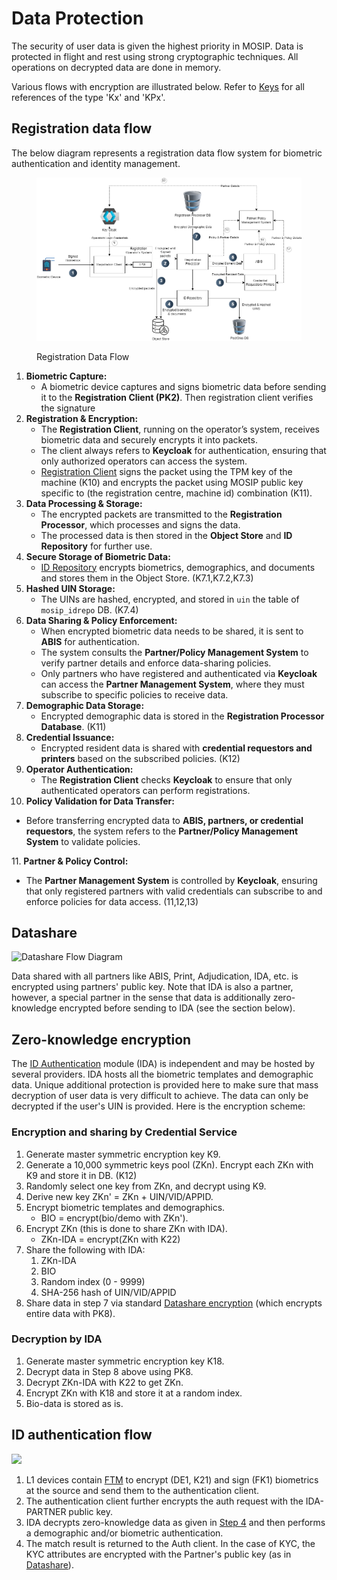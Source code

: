 # Data Protection

The security of user data is given the highest priority in MOSIP. Data is protected in flight and rest using strong cryptographic techniques. All operations on decrypted data are done in memory.

Various flows with encryption are illustrated below. Refer to [Keys](../../../id-lifecycle-management/supporting-services/keymanager/keys.md) for all references of the type 'Kx' and 'KPx'.

## Registration data flow

The below diagram represents a registration data flow system for biometric authentication and identity management.

<figure><img src="../../../.gitbook/assets/Registration-Data-Flow.png" alt=""><figcaption><p>Registration Data Flow</p></figcaption></figure>

1. **Biometric Capture:**
   * A biometric device captures and signs biometric data before sending it to the **Registration Client (PK2)**. Then registration client verifies the signature
2. **Registration & Encryption:**
   * The **Registration Client**, running on the operator’s system, receives biometric data and securely encrypts it into packets.
   * The client always refers to **Keycloak** for authentication, ensuring that only authorized operators can access the system.
   * [Registration Client](https://docs.mosip.io/1.2.0/modules/registration-client) signs the packet using the TPM key of the machine (K10) and encrypts the packet using MOSIP public key specific to (the registration centre, machine id) combination (K11).
3. **Data Processing & Storage:**
   * The encrypted packets are transmitted to the **Registration Processor**, which processes and signs the data.
   * The processed data is then stored in the **Object Store** and **ID Repository** for further use.
4. **Secure Storage of Biometric Data:**
   * [ID Repository](https://docs.mosip.io/1.2.0/modules/id-repository) encrypts biometrics, demographics, and documents and stores them in the Object Store. (K7.1,K7.2,K7.3)
5. **Hashed UIN Storage:**
   * The UINs are hashed, encrypted, and stored in `uin` the table of `mosip_idrepo` DB. (K7.4)
6. **Data Sharing & Policy Enforcement:**
   * When encrypted biometric data needs to be shared, it is sent to **ABIS** for authentication.
   * The system consults the **Partner/Policy Management System** to verify partner details and enforce data-sharing policies.
   * Only partners who have registered and authenticated via **Keycloak** can access the **Partner Management System**, where they must subscribe to specific policies to receive data.
7. **Demographic Data Storage:**
   * Encrypted demographic data is stored in the **Registration Processor Database**. (K11)
8. **Credential Issuance:**
   * Encrypted resident data is shared with **credential requestors and printers** based on the subscribed policies. (K12)
9. **Operator Authentication:**
   * The **Registration Client** checks **Keycloak** to ensure that only authenticated operators can perform registrations.
10. **Policy Validation for Data Transfer:**

* Before transferring encrypted data to **ABIS, partners, or credential requestors**, the system refers to the **Partner/Policy Management System** to validate policies.

11\. **Partner & Policy Control:**

* The **Partner Management System** is controlled by **Keycloak**, ensuring that only registered partners with valid credentials can subscribe to and enforce policies for data access. (11,12,13)

## Datashare

![Datashare Flow Diagram](../../../.gitbook/assets/cryptography-datashare.png)

Data shared with all partners like ABIS, Print, Adjudication, IDA, etc. is encrypted using partners' public key. Note that IDA is also a partner, however, a special partner in the sense that data is additionally zero-knowledge encrypted before sending to IDA (see the section below).

## Zero-knowledge encryption

The [ID Authentication](../../../id-lifecycle-management/identity-verification/id-authentication.md) module (IDA) is independent and may be hosted by several providers. IDA hosts all the biometric templates and demographic data. Unique additional protection is provided here to make sure that mass decryption of user data is very difficult to achieve. The data can only be decrypted if the user's UIN is provided. Here is the encryption scheme:

### Encryption and sharing by Credential Service

1. Generate master symmetric encryption key K9.
2. Generate a 10,000 symmetric keys pool (ZKn). Encrypt each ZKn with K9 and store it in DB. (K12)
3. Randomly select one key from ZKn, and decrypt using K9.
4. Derive new key ZKn' = ZKn + UIN/VID/APPID.
5. Encrypt biometric templates and demographics.
   * BIO = encrypt(bio/demo with ZKn').
6. Encrypt ZKn (this is done to share ZKn with IDA).
   * ZKn-IDA = encrypt(ZKn with K22)
7. Share the following with IDA:
   1. ZKn-IDA
   2. BIO
   3. Random index (0 - 9999)
   4. SHA-256 hash of UIN/VID/APPID
8. Share data in step 7 via standard [Datashare encryption](data-protection.md#datashare) (which encrypts entire data with PK8).

### Decryption by IDA

1. Generate master symmetric encryption key K18.
2. Decrypt data in Step 8 above using PK8.
3. Decrypt ZKn-IDA with K22 to get ZKn.
4. Encrypt ZKn with K18 and store it at a random index.
5. Bio-data is stored as is.

## ID authentication flow

![](../../../.gitbook/assets/cryptography-ida-flow.png)

1. L1 devices contain [FTM](../../../id-lifecycle-management/supporting-components/biometrics/ftm.md) to encrypt (DE1, K21) and sign (FK1) biometrics at the source and send them to the authentication client.
2. The authentication client further encrypts the auth request with the IDA-PARTNER public key.
3. IDA decrypts zero-knowledge data as given in [Step 4](data-protection.md#encryption-and-share-by-credential-service) and then performs a demographic and/or biometric authentication.
4. The match result is returned to the Auth client. In the case of KYC, the KYC attributes are encrypted with the Partner's public key (as in [Datashare](../../../id-lifecycle-management/supporting-components/datashare.md)).
